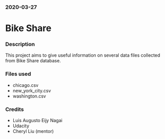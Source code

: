 ### 2020-03-27

# Bike Share

### Description
This project aims to give useful information on several data files collected from Bike Share database.  

### Files used
* chicago.csv
* new_york_city.csv
* washington.csv

### Credits
* Luis Augusto Eijy Nagai
* Udacity
* Cheryl Liu (mentor)
